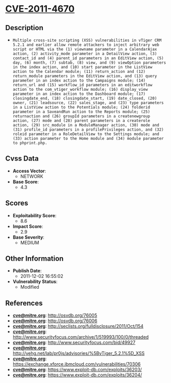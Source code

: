 
# [CVE-2011-4670](https://cve.mitre.org/cgi-bin/cvename.cgi?name=CVE-2011-4670)

## Description

- `Multiple cross-site scripting (XSS) vulnerabilities in vTiger CRM 5.2.1 and earlier allow remote attackers to inject arbitrary web script or HTML via the (1) viewname parameter in a CalendarAjax action, (2) activity_mode parameter in a DetailView action, (3) contact_id and (4) parent_id parameters in an EditView action, (5) day, (6) month, (7) subtab, (8) view, and (9) viewOption parameters in the index action, and (10) start parameter in the ListView action to the Calendar module; (11) return_action and (12) return_module parameters in the EditView action, and (13) query parameter in an index action to the Campaigns module; (14) return_url and (15) workflow_id parameters in an editworkflow action to the com_vtiger_workflow module; (16) display_view parameter in an index action to the Dashboard module; (17) closingdate_end, (18) closingdate_start, (19) date_closed, (20) owner, (21) leadsource, (22) sales_stage, and (23) type parameters in a ListView action to the Potentials module; (24) folderid parameter in a SaveandRun action to the Reports module; (25) returnaction and (26) groupId parameters in a createnewgroup action, (27) mode and (28) parent parameters in a createrole action, (29) src_module in a ModuleManager action, (30) mode and (31) profile_id parameters in a profilePrivileges action, and (32) roleid parameter in a RoleDetailView to the Settings module; and (33) action parameter to the Home module and (34) module parameter to phprint.php.`

## Cvss Data

- **Access Vector**:
  - NETWORK
- **Base Score**:
  - 4.3

## Scores

- **Exploitability Score**:
  - 8.6
- **Impact Score**:
  - 2.9
- **Base Severity**:
  - MEDIUM

## Other Information

- **Publish Date**:
  - 2011-12-02 16:55:02
- **Vulnerability Status**:
  - Modified

## References

- **cve@mitre.org**: http://osvdb.org/76005
- **cve@mitre.org**: http://osvdb.org/76006
- **cve@mitre.org**: http://seclists.org/fulldisclosure/2011/Oct/154
- **cve@mitre.org**: http://www.securityfocus.com/archive/1/519993/100/0/threaded
- **cve@mitre.org**: http://www.securityfocus.com/bid/49927
- **cve@mitre.org**: http://yehg.net/lab/pr0js/advisories/%5BvTiger_5.2.1%5D_XSS
- **cve@mitre.org**: https://exchange.xforce.ibmcloud.com/vulnerabilities/70306
- **cve@mitre.org**: https://www.exploit-db.com/exploits/36203/
- **cve@mitre.org**: https://www.exploit-db.com/exploits/36204/
